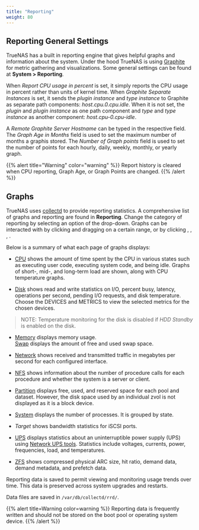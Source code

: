 ```yaml
---
title: "Reporting"
weight: 80
---
```


## Reporting General Settings

TrueNAS has a built in reporting engine that gives helpful graphs and information about the system. Under the hood TrueNAS is using [Graphite](http://graphiteapp.org/ "Graphite Homepage") for metric gathering and visualizations. Some general settings can be found at **System > Reporting**.

When *Report CPU usage in percent* is set, it simply reports the CPU usage in percent rather than units of kernel time. When *Graphite Separate Instances* is set, it sends the *plugin instance* and *type instance* to Graphite as separate path components: *host.cpu.0.cpu.idle*. When it is not set, the *plugin* and *plugin instance* as one path component and *type* and *type instance* as another component: *host.cpu-0.cpu-idle*.

A *Remote Graphite Server Hostname* can be typed in the respective field. The *Graph Age in Months* field is used to set the maximum number of months a graphis stored. The *Number of Graph points* field is used to set the number of points for each hourly, daily, weekly, monthly, or yearly graph.  

{{% alert title="Warning" color="warning" %}}
Report history is cleared when CPU reporting, Graph Age, or Graph Points are changed.
{{% /alert %}}

## Graphs

TrueNAS uses [collectd](https://collectd.org/ "collectd Start Page") to provide reporting statistics. A comprehensive list of graphs and reporting are found in **Reporting**. Change the category of reporting by selecting an option of the drop-down. Graphs can be interacted with by clicking and dragging on a certain range, or by clicking <i class="fas fa-search-plus" aria-hidden="true" title="Search Plus"></i>, <i class="fas fa-search-minus" aria-hidden="true" title="Search Minus"></i>, <i class="fas fa-forward" aria-hidden="true" title="Forward"></i>, <i class="fas fa-backward" aria-hidden="true" title="Backward"></i>.

Below is a summary of what each page of graphs displays:

- [CPU](https://collectd.org/wiki/index.php/Plugin:CPU) shows the amount of time
  spent by the CPU in various states such as executing user code, executing
  system code, and being idle. Graphs of short-, mid-, and long-term load are
  shown, along with CPU temperature graphs.

- [Disk](https://collectd.org/wiki/index.php/Plugin:Disk) shows read and write
  statistics on I/O, percent busy, latency, operations per second, pending I/O
  requests, and disk temperature. Choose the DEVICES and METRICS to view the
  selected metrics for the chosen devices.
> NOTE: Temperature monitoring for the disk is disabled if *HDD Standby* is enabled on the disk.

- [Memory](https://collectd.org/wiki/index.php/Plugin:Memory) displays memory usage.\
  [Swap](https://collectd.org/wiki/index.php/Plugin:Swap) displays the amount of
  free and used swap space.

- [Network](https://collectd.org/wiki/index.php/Plugin:Interface) shows received 
  and transmitted traffic in megabytes per second for each configured interface.

- [NFS](https://collectd.org/wiki/index.php/Plugin:NFS) shows information about
  the number of procedure calls for each procedure and whether the system is a
  server or client.

- [Partition](https://collectd.org/wiki/index.php/Plugin:DF) displays free, used,
  and reserved space for each pool and dataset. However, the disk space used by an
  individual zvol is not displayed as it is a block device.

- [System](https://collectd.org/wiki/index.php/Plugin:Processes) displays the
  number of processes. It is grouped by state.

- *Target* shows bandwidth statistics for iSCSI ports.

- [UPS](https://collectd.org/wiki/index.php/Plugin:NUT) displays statistics about
  an uninterruptible power supply (UPS) using
  [Network UPS tools](https://networkupstools.org/). Statistics include voltages,
  currents, power, frequencies, load, and temperatures.

- [ZFS](https://collectd.org/wiki/index.php/Plugin:ZFS_ARC) shows compressed
  physical ARC size, hit ratio, demand data, demand metadata, and prefetch data.

Reporting data is saved to permit viewing and monitoring usage trends over
time. This data is preserved across system upgrades and restarts.

Data files are saved in `/var/db/collectd/rrd/`.

{{% alert title=Warning color=warning %}}
Reporting data is frequently written and should not be stored on the boot pool
or operating system device.
{{% /alert %}}
